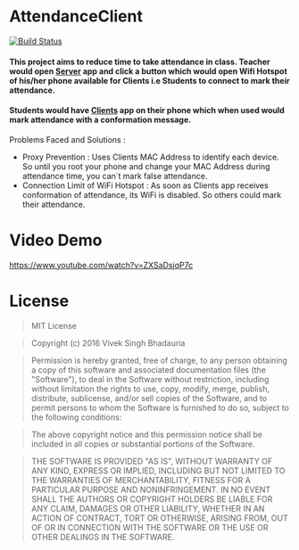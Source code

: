 # AttendanceClient

[![Build Status](https://travis-ci.org/viveksb007/AttendanceClient.svg)](https://travis-ci.org/viveksb007/AttendanceClient)

#### This project aims to reduce time to take attendance in class. Teacher would open [Server](https://github.com/viveksb007/AttendanceServer) app and click a button which would open Wifi Hotspot of his/her phone available for Clients i.e Students to connect to mark their attendance.
#### Students would have [Clients](https://github.com/viveksb007/AttendanceClient) app on their phone which when used would mark attendance with a conformation message.

Problems Faced and Solutions :
* Proxy Prevention : Uses Clients MAC Address to identify each device. So until you  root your phone and change your MAC Address during attendance time, you can`t mark false attendance.
* Connection Limit of WiFi Hotspot : As soon as Clients app receives conformation of attendance, its WiFi is disabled. So others could mark their attendance.

# Video Demo
https://www.youtube.com/watch?v=ZXSaDsjqP7c

# License
>MIT License

>Copyright (c) 2016 Vivek Singh Bhadauria

>Permission is hereby granted, free of charge, to any person obtaining a copy
of this software and associated documentation files (the "Software"), to deal
in the Software without restriction, including without limitation the rights
to use, copy, modify, merge, publish, distribute, sublicense, and/or sell
copies of the Software, and to permit persons to whom the Software is
furnished to do so, subject to the following conditions:

>The above copyright notice and this permission notice shall be included in all
copies or substantial portions of the Software.

>THE SOFTWARE IS PROVIDED "AS IS", WITHOUT WARRANTY OF ANY KIND, EXPRESS OR
IMPLIED, INCLUDING BUT NOT LIMITED TO THE WARRANTIES OF MERCHANTABILITY,
FITNESS FOR A PARTICULAR PURPOSE AND NONINFRINGEMENT. IN NO EVENT SHALL THE
AUTHORS OR COPYRIGHT HOLDERS BE LIABLE FOR ANY CLAIM, DAMAGES OR OTHER
LIABILITY, WHETHER IN AN ACTION OF CONTRACT, TORT OR OTHERWISE, ARISING FROM,
OUT OF OR IN CONNECTION WITH THE SOFTWARE OR THE USE OR OTHER DEALINGS IN THE
SOFTWARE.




